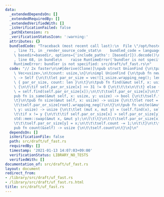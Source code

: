 ```yaml
---
data:
  _extendedDependsOn: []
  _extendedRequiredBy: []
  _extendedVerifiedWith: []
  _isVerificationFailed: false
  _pathExtension: rs
  _verificationStatusIcon: ':warning:'
  attributes: {}
  bundledCode: "Traceback (most recent call last):\n  File \"/opt/hostedtoolcache/Python/3.9.1/x64/lib/python3.9/site-packages/onlinejudge_verify/documentation/build.py\"\
    , line 71, in _render_source_code_stat\n    bundled_code = language.bundle(stat.path,\
    \ basedir=basedir, options={'include_paths': [basedir]}).decode()\n  File \"/opt/hostedtoolcache/Python/3.9.1/x64/lib/python3.9/site-packages/onlinejudge_verify/languages/user_defined.py\"\
    , line 68, in bundle\n    raise RuntimeError('bundler is not specified: {}'.format(path.as_posix()))\n\
    RuntimeError: bundler is not specified: src/draft/uf_fast.rs\n"
  code: "// 2x faster\n\n#[derive(Clone)]\npub struct UnionFind {\n\tpar_or_size:\
    \ Vec<usize>,\n\tcount: usize,\n}\n\nimpl UnionFind {\n\tpub fn new(len: usize)\
    \ -> Self {\n\t\tlet par_or_size = vec![1_usize.wrapping_neg(); len];\n\t\tSelf\
    \ { par_or_size, count: len }\n\t}\n\tpub fn find(&mut self, x: usize) -> usize\
    \ {\n\t\tif self.par_or_size[x] >> 31 != 0 {\n\t\t\tx\n\t\t} else {\n\t\t\tself.par_or_size[x]\
    \ = self.find(self.par_or_size[x]);\n\t\t\tself.par_or_size[x]\n\t\t}\n\t}\n\t\
    pub fn is_same(&mut self, x: usize, y: usize) -> bool {\n\t\tself.find(x) == self.find(y)\n\
    \t}\n\tpub fn size(&mut self, x: usize) -> usize {\n\t\tlet root = self.find(x);\n\
    \t\tself.par_or_size[root].wrapping_neg()\n\t}\n\tpub fn unite(&mut self, x: usize,\
    \ y: usize) -> usize {\n\t\tlet (mut x, mut y) = (self.find(x), self.find(y));\n\
    \t\tif x != y {\n\t\t\tif self.par_or_size[x] > self.par_or_size[y] {\n\t\t\t\t\
    std::mem::swap(&mut x, &mut y);\n\t\t\t}\n\t\t\tself.par_or_size[x] += self.par_or_size[y];\n\
    \t\t\tself.par_or_size[y] = x;\n\t\t\tself.count -= 1;\n\t\t}\n\t\tx\n\t}\n\t\
    pub fn count(&self) -> usize {\n\t\tself.count\n\t}\n}\n"
  dependsOn: []
  isVerificationFile: false
  path: src/draft/uf_fast.rs
  requiredBy: []
  timestamp: '2021-01-13 14:07:03+09:00'
  verificationStatus: LIBRARY_NO_TESTS
  verifiedWith: []
documentation_of: src/draft/uf_fast.rs
layout: document
redirect_from:
- /library/src/draft/uf_fast.rs
- /library/src/draft/uf_fast.rs.html
title: src/draft/uf_fast.rs
---
```

